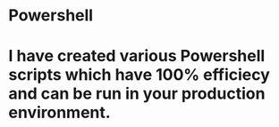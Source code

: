 # Powershell
# I have created various Powershell scripts which have 100% efficiecy and can be run in your production environment.
